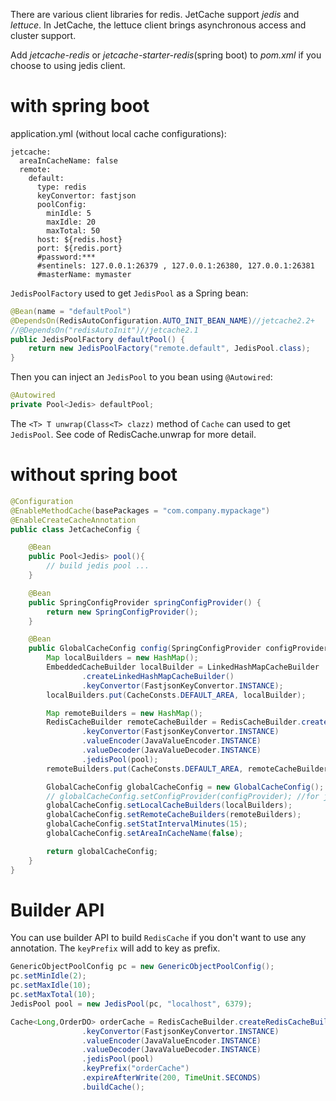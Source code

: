 There are various client libraries for redis. JetCache support *jedis* and *lettuce*. 
In JetCache, the lettuce client brings asynchronous access and cluster support. 

Add *jetcache-redis* or *jetcache-starter-redis*(spring boot) to *pom.xml* if you choose to using jedis client.
# with spring boot
application.yml (without local cache configurations):
```
jetcache: 
  areaInCacheName: false
  remote:
    default:
      type: redis
      keyConvertor: fastjson
      poolConfig:
        minIdle: 5
        maxIdle: 20
        maxTotal: 50
      host: ${redis.host}
      port: ${redis.port}
      #password:***
      #sentinels: 127.0.0.1:26379 , 127.0.0.1:26380, 127.0.0.1:26381
      #masterName: mymaster
```

```JedisPoolFactory``` used to get ```JedisPool``` as a Spring bean: 
```java
@Bean(name = "defaultPool")
@DependsOn(RedisAutoConfiguration.AUTO_INIT_BEAN_NAME)//jetcache2.2+
//@DependsOn("redisAutoInit")//jetcache2.1
public JedisPoolFactory defaultPool() {
    return new JedisPoolFactory("remote.default", JedisPool.class);
}
```

Then you can inject an ```JedisPool``` to you bean using ```@Autowired```: 
```java
@Autowired
private Pool<Jedis> defaultPool;
```

The ```<T> T unwrap(Class<T> clazz)``` method of ```Cache``` can used to get ```JedisPool```.
See code of RedisCache.unwrap for more detail.

# without spring boot
```java
@Configuration
@EnableMethodCache(basePackages = "com.company.mypackage")
@EnableCreateCacheAnnotation
public class JetCacheConfig {

    @Bean
    public Pool<Jedis> pool(){
        // build jedis pool ...
    }

    @Bean
    public SpringConfigProvider springConfigProvider() {
        return new SpringConfigProvider();
    }

    @Bean
    public GlobalCacheConfig config(SpringConfigProvider configProvider, Pool<Jedis> pool){
        Map localBuilders = new HashMap();
        EmbeddedCacheBuilder localBuilder = LinkedHashMapCacheBuilder
                .createLinkedHashMapCacheBuilder()
                .keyConvertor(FastjsonKeyConvertor.INSTANCE);
        localBuilders.put(CacheConsts.DEFAULT_AREA, localBuilder);

        Map remoteBuilders = new HashMap();
        RedisCacheBuilder remoteCacheBuilder = RedisCacheBuilder.createRedisCacheBuilder()
                .keyConvertor(FastjsonKeyConvertor.INSTANCE)
                .valueEncoder(JavaValueEncoder.INSTANCE)
                .valueDecoder(JavaValueDecoder.INSTANCE)
                .jedisPool(pool);
        remoteBuilders.put(CacheConsts.DEFAULT_AREA, remoteCacheBuilder);

        GlobalCacheConfig globalCacheConfig = new GlobalCacheConfig();
        // globalCacheConfig.setConfigProvider(configProvider); //for jetcache <=2.5
        globalCacheConfig.setLocalCacheBuilders(localBuilders);
        globalCacheConfig.setRemoteCacheBuilders(remoteBuilders);
        globalCacheConfig.setStatIntervalMinutes(15);
        globalCacheConfig.setAreaInCacheName(false);

        return globalCacheConfig;
    }
}
```

# Builder API
You can use builder API to build ```RedisCache``` if you don't want to use any annotation.
The ```keyPrefix``` will add to key as prefix.
```java
GenericObjectPoolConfig pc = new GenericObjectPoolConfig();
pc.setMinIdle(2);
pc.setMaxIdle(10);
pc.setMaxTotal(10);
JedisPool pool = new JedisPool(pc, "localhost", 6379);

Cache<Long,OrderDO> orderCache = RedisCacheBuilder.createRedisCacheBuilder()
                .keyConvertor(FastjsonKeyConvertor.INSTANCE)
                .valueEncoder(JavaValueEncoder.INSTANCE)
                .valueDecoder(JavaValueDecoder.INSTANCE)
                .jedisPool(pool)
                .keyPrefix("orderCache")
                .expireAfterWrite(200, TimeUnit.SECONDS)
                .buildCache();
```


